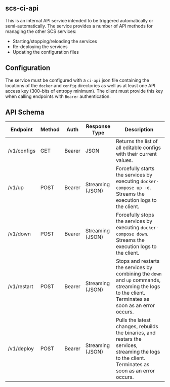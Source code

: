 ## scs-ci-api

This is an internal API service intended to be triggered automatically or semi-automatically.
The service provides a number of API methods for managing the other SCS services:

- Starting/stopping/reloading the services
- Re-deploying the services
- Updating the configuration files

## Configuration

The service must be configured with a `ci-api` json file containing the locations of the `docker` and `config` directories as well as at least one API access key (300-bits of entropy minimum). The client must provide
this key when calling endpoints with `Bearer` authentication.

## API Schema

| Endpoint    | Method | Auth   | Response Type    | Description                                                                                                                                         |
| ----------- | ------ | ------ | ---------------- | --------------------------------------------------------------------------------------------------------------------------------------------------- |
| /v1/configs | GET    | Bearer | JSON             | Returns the list of all editable configs with their current values.                                                                                 |
| /v1/up      | POST   | Bearer | Streaming (JSON) | Forcefully starts the services by executing `docker-compose up -d`. Streams the execution logs to the client.                                       |
| /v1/down    | POST   | Bearer | Streaming (JSON) | Forcefully stops the services by executing `docker-compose down`. Streams the execution logs to the client.                                         |
| /v1/restart | POST   | Bearer | Streaming (JSON) | Stops and restarts the services by combining the `down` and `up` commands, streaming the logs to the client. Terminates as soon as an error occurs. |
| /v1/deploy  | POST   | Bearer | Streaming (JSON) | Pulls the latest changes, rebuilds the binaries, and restars the services, streaming the logs to the client. Terminates as soon as an error occurs. |

